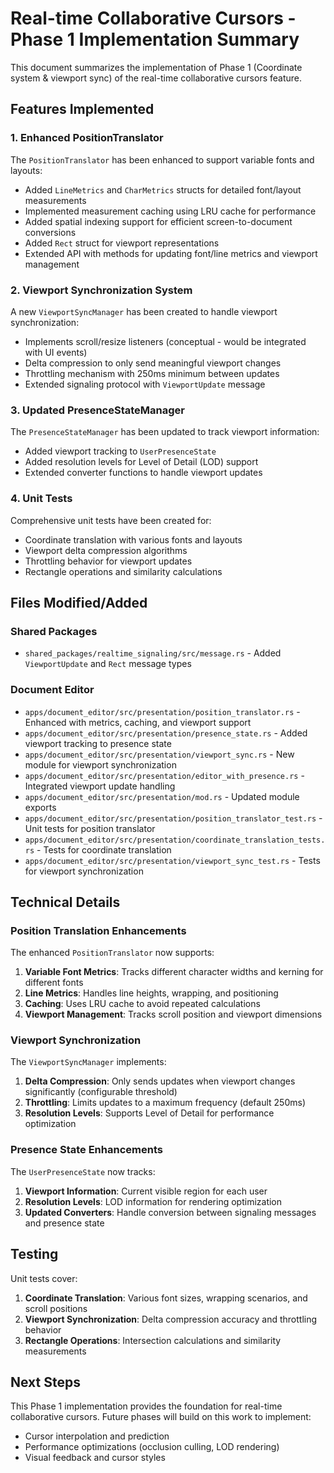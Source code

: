 # Real-time Collaborative Cursors - Phase 1 Implementation Summary

This document summarizes the implementation of Phase 1 (Coordinate system & viewport sync) of the real-time collaborative cursors feature.

## Features Implemented

### 1. Enhanced PositionTranslator

The `PositionTranslator` has been enhanced to support variable fonts and layouts:

- Added `LineMetrics` and `CharMetrics` structs for detailed font/layout measurements
- Implemented measurement caching using LRU cache for performance
- Added spatial indexing support for efficient screen-to-document conversions
- Added `Rect` struct for viewport representations
- Extended API with methods for updating font/line metrics and viewport management

### 2. Viewport Synchronization System

A new `ViewportSyncManager` has been created to handle viewport synchronization:

- Implements scroll/resize listeners (conceptual - would be integrated with UI events)
- Delta compression to only send meaningful viewport changes
- Throttling mechanism with 250ms minimum between updates
- Extended signaling protocol with `ViewportUpdate` message

### 3. Updated PresenceStateManager

The `PresenceStateManager` has been updated to track viewport information:

- Added viewport tracking to `UserPresenceState`
- Added resolution levels for Level of Detail (LOD) support
- Extended converter functions to handle viewport updates

### 4. Unit Tests

Comprehensive unit tests have been created for:

- Coordinate translation with various fonts and layouts
- Viewport delta compression algorithms
- Throttling behavior for viewport updates
- Rectangle operations and similarity calculations

## Files Modified/Added

### Shared Packages
- `shared_packages/realtime_signaling/src/message.rs` - Added `ViewportUpdate` and `Rect` message types

### Document Editor
- `apps/document_editor/src/presentation/position_translator.rs` - Enhanced with metrics, caching, and viewport support
- `apps/document_editor/src/presentation/presence_state.rs` - Added viewport tracking to presence state
- `apps/document_editor/src/presentation/viewport_sync.rs` - New module for viewport synchronization
- `apps/document_editor/src/presentation/editor_with_presence.rs` - Integrated viewport update handling
- `apps/document_editor/src/presentation/mod.rs` - Updated module exports
- `apps/document_editor/src/presentation/position_translator_test.rs` - Unit tests for position translator
- `apps/document_editor/src/presentation/coordinate_translation_tests.rs` - Tests for coordinate translation
- `apps/document_editor/src/presentation/viewport_sync_test.rs` - Tests for viewport synchronization

## Technical Details

### Position Translation Enhancements

The enhanced `PositionTranslator` now supports:

1. **Variable Font Metrics**: Tracks different character widths and kerning for different fonts
2. **Line Metrics**: Handles line heights, wrapping, and positioning
3. **Caching**: Uses LRU cache to avoid repeated calculations
4. **Viewport Management**: Tracks scroll position and viewport dimensions

### Viewport Synchronization

The `ViewportSyncManager` implements:

1. **Delta Compression**: Only sends updates when viewport changes significantly (configurable threshold)
2. **Throttling**: Limits updates to a maximum frequency (default 250ms)
3. **Resolution Levels**: Supports Level of Detail for performance optimization

### Presence State Enhancements

The `UserPresenceState` now tracks:

1. **Viewport Information**: Current visible region for each user
2. **Resolution Levels**: LOD information for rendering optimization
3. **Updated Converters**: Handle conversion between signaling messages and presence state

## Testing

Unit tests cover:

1. **Coordinate Translation**: Various font sizes, wrapping scenarios, and scroll positions
2. **Viewport Synchronization**: Delta compression accuracy and throttling behavior
3. **Rectangle Operations**: Intersection calculations and similarity measurements

## Next Steps

This Phase 1 implementation provides the foundation for real-time collaborative cursors. Future phases will build on this work to implement:

- Cursor interpolation and prediction
- Performance optimizations (occlusion culling, LOD rendering)
- Visual feedback and cursor styles